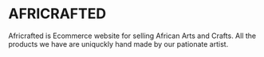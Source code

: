 # AFRICRAFTED
Africrafted is Ecommerce website for selling African Arts and Crafts.
All the products we have are uniquckly hand made by our pationate artist.